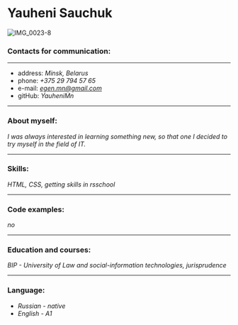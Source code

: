 # Yauheni Sauchuk

![IMG_0023-8](https://user-images.githubusercontent.com/96061087/147859763-34d7f27c-7385-4a22-97af-01b938689060.jpg)

### Contacts for communication:
*******
* address: *Minsk, Belarus*
* phone: *+375 29 794 57 65*
* e-mail: *egen.mn@gmail.com*
* gitHub: *YauheniMn*


*******
### About myself:
*I was always interested in learning something new, so that one I decided to try myself in the field of IT.*

*******
### Skills:
*HTML, CSS, getting skills in rsschool*

*******
### Code examples:
*no*

*******
### Education and courses:
*BIP - University of Law and social-information technologies, jurisprudence*

*******
### Language:
* *Russian - native*
*  *English - A1*





